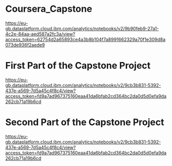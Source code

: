 # Coursera_Capstone

https://eu-gb.dataplatform.cloud.ibm.com/analytics/notebooks/v2/9b90feb9-27a1-4c2e-84aa-aed587a2fc3a/view?access_token=62754d2a65893ce4a3b8b104f7a8991662329a70f1e309d8a073de936f2aede9

# First Part of the Capstone Project

https://eu-gb.dataplatform.cloud.ibm.com/analytics/notebooks/v2/9cb3b831-5392-437e-a569-7d5a45c4f8c4/view?access_token=fd9a7ad967375160eaa41da6bfab2cd364bc2da0d5d0efa9da262cb71a19b6cd

# Second Part of the Capstone Project

https://eu-gb.dataplatform.cloud.ibm.com/analytics/notebooks/v2/9cb3b831-5392-437e-a569-7d5a45c4f8c4/view?access_token=fd9a7ad967375160eaa41da6bfab2cd364bc2da0d5d0efa9da262cb71a19b6cd

